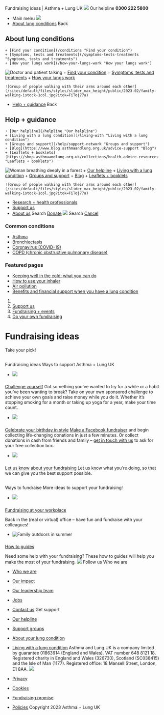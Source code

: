 
Fundraising ideas | Asthma + Lung UK
 [![](/themes/custom/asthma-lung-uk/images/aluk-logo.png)](/ "Homepage")
 Our helpline **0300 222 5800**
* Main menu
![](/wingsuit/asthma-lung-uk/images/aluk-logo.png)
* [About lung conditions](#about "About lung conditions")
 Back
 
## About lung conditions
	+ [Find your condition](/conditions "Find your condition")
	+ [Symptoms, tests and treatments](/symptoms-tests-treatments "Symptoms, tests and treatments")
	+ [How your lungs work](/how-your-lungs-work "How your lungs work")
![Doctor and patient talking](/sites/default/files/styles/slider_max_height/public/2023-02/119589.jpg?itok=IfMKqhqJ)
	+ [Find your condition](/conditions)
	+ [Symptoms, tests and treatments](/symptoms-tests-treatments)
	+ [How your lungs work](/how-your-lungs-work)
	
	
	![Group of people walking with their arms around each other](/sites/default/files/styles/slider_max_height/public/2023-02/family-walking-istock-1col.jpg?itok=FiToj77a)
* [Help + guidance](#get-support "Help + guidance")
 Back
 
## Help + guidance
	+ [Our helpline](/helpline "Our helpline")
	+ [Living with a lung condition](/living-with "Living with a lung condition")
	+ [Groups and support](/help/support-network "Groups and support")
	+ [Blog](https://www.blog.asthmaandlung.org.uk/advice-support "Blog")
	+ [Leaflets + booklets](https://shop.asthmaandlung.org.uk/collections/health-advice-resources "Leaflets + booklets")
![Woman breathing deeply in a forest](/sites/default/files/styles/slider_max_height/public/2023-02/A%2BLUK%20Generic73.jpg?itok=IY-jWei3)
	+ [Our helpline](/helpline)
	+ [Living with a lung condition](/living-with)
	+ [Groups and support](/help/support-network)
	+ [Blog](https://www.blog.asthmaandlung.org.uk/advice-support)
	+ [Leaflets + booklets](https://shop.asthmaandlung.org.uk/collections/health-advice-resources "Leaflets and booklets about lung conditions")
	
	
	![Group of people walking with their arms around each other](/sites/default/files/styles/slider_max_height/public/2023-02/family-walking-istock-1col.jpg?itok=FiToj77a)
* [Research + health professionals](/research-health-professionals "Research + health professionals")
* [Support us](/support-us "Support us")
* [About us](/about-us "About us")
Search
[Donate](https://action.asthmaandlung.org.uk/page/99720/donate/1?ea_tracking_id=General_WebsiteALUK_Header_Regular "Donate") 
 [![](/themes/custom/asthma-lung-uk/images/aluk-logo.png)](/ "Homepage")
Search
[Cancel](#)
### Common conditions
* [Asthma](/conditions/asthma)
* [Bronchiectasis](/conditions/bronchiectasis)
* [Coronavirus (COVID-19)](/conditions/coronavirus)
* [COPD (chronic obstructive pulmonary disease)](/conditions/copd-chronic-obstructive-pulmonary-disease)
### Featured pages
* [Keeping well in the cold: what you can do](/living-with/cold-weather)
* [How to use your inhaler](/living-with/inhaler-videos)
* [Air pollution](/living-with/air-pollution)
* [Benefits and financial support when you have a lung condition](/living-with/benefits)
1. 
3. [Support us](/support-us)
5. [Fundraising + events](/support-us/fundraising-events)
7. [Do your own fundraising](/support-us/fundraising-events/do-your-own-fundraising)
# Fundraising ideas
Take your pick!
## 
 Fundraising ideas
Ways to support Asthma + Lung UK
* ![](/sites/default/files/styles/listing_image_mobile_x1/public/woman%20doing%20exercise%20and%20weights%20with%20health%20care%20professionals.jpg?h=56d0ca2e&itok=9ccKgQAU)
### 
 [Challenge yourself](https://www.surveymonkey.co.uk/r/SM5P5F3)
Got something you’ve wanted to try for a while or a habit you’ve been wanting to break?
Take on your own sponsored challenge to achieve your own goals and raise money while you do it. Whether it’s stopping smoking for a month or taking up yoga for a year, make your time count.
* ![](/sites/default/files/styles/listing_image_mobile_x1/public/celebration%20birthday%20party%20new%20years%20eve%20anniversary.jpg?h=56a25956&itok=-6TKDTyv)
### 
 [Celebrate your birthday in style](https://www.facebook.com/asthmalunguk/fundraisers)
[Make a Facebook fundraiser](https://www.facebook.com/fund/asthmalunguk) and begin collecting life-changing donations in just a few minutes. Or collect donations in cash from friends and family – [get in touch with us](mailto:community@asthmaandlung.org.uk) to ask for your free collection box.
* ![](/sites/default/files/styles/listing_image_mobile_x1/public/ALUKLLHM0034.jpg?h=7bf59870&itok=trpIt9bf)
### 
 [Let us know about your fundraising](https://www.surveymonkey.co.uk/r/SM5P5F3)
Let us know what you're doing, so that we can give you the best support possible.
## 
 Ways to fundraise
More ideas to support your fundraising!
* ![](/sites/default/files/styles/listing_image_mobile_x1/public/BLF16_640x426.jpg?h=9b087389&itok=MMpO5iyb)
### 
 [Fundraising at your workplace](/support-us/fundraising-events/do-your-own-fundraising/fundraising-ideas/fundraising-your-workplace)
 
 Back in the (real or virtual) office – have fun and fundraise with your colleagues!
* ![Family outdoors in summer](/sites/default/files/styles/listing_image_mobile_x1/public/2023-02/family-at-summer-picnic-istock-1col.jpg?h=5fe4d917&itok=xWp7XvR5)
### 
 [How to guides](/support-us/fundraising-events/do-your-own-fundraising/fundraising-ideas/how-guides)
 
 Need some help with your fundraising? These how to guides will help you make the most of your fundraising.
 [![](/sites/default/files/2023-01/footer-logo%20%281%29.png)](/ "Homepage")
Follow us
 Who we are
 
* [Who we are](/about-us/who-we-are)
* [Our impact](/about-us/our-impact)
* [Our leadership team](/about-us/our-leadership-team)
* [Jobs](/work-us)
* [Contact us](/about-us/contact-us)
 Get support
 
* [Our helpline](/helpline)
* [Support groups](/help/support-network)
* [About your lung condition](/conditions)
* [Living with a lung condition](/living-with)
Asthma and Lung UK is a company limited by guarantee 01863614 (England and Wales). VAT number 648 8121 18.
Registered charity in England and Wales (326730), Scotland (SC038415) and the Isle of Man (1177). Registered office: 18 Mansell Street, London, E1 8AA.
[![](/sites/default/files/2023-01/reg-logo%20%281%29.png)](https://www.fundraisingregulator.org.uk)
![]()
![]()
* [Privacy](/privacy-policy)
* [Cookies](/cookies-how-we-use-them)
* [Fundraising promise](/fundraising-promise)
* [Policies](/about-us/policies)
 Copyright 2023 Asthma + Lung UK
 
